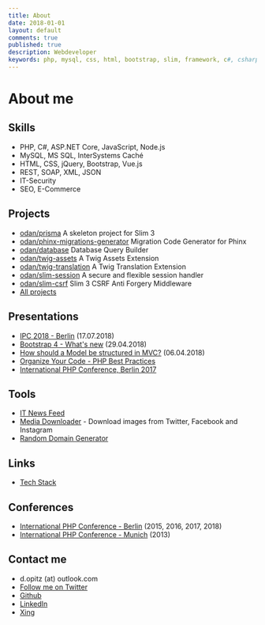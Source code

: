 ```yaml
---
title: About
date: 2018-01-01
layout: default
comments: true
published: true
description: Webdeveloper
keywords: php, mysql, css, html, bootstrap, slim, framework, c#, csharp, dotnet
---
```


# About me

## Skills

* PHP, C#, ASP.NET Core, JavaScript, Node.js
* MySQL, MS SQL, InterSystems Caché
* HTML, CSS, jQuery, Bootstrap, Vue.js
* REST, SOAP, XML, JSON
* IT-Security
* SEO, E-Commerce

## Projects

* [odan/prisma](https://github.com/odan/prisma) A skeleton project for Slim 3
* [odan/phinx-migrations-generator](https://github.com/odan/phinx-migrations-generator) Migration Code Generator for Phinx
* [odan/database](https://github.com/odan/database) Database Query Builder
* [odan/twig-assets](https://github.com/odan/twig-assets) A Twig Assets Extension
* [odan/twig-translation](https://github.com/odan/twig-translation) A Twig Translation Extension
* [odan/slim-session](https://github.com/odan/slim-session) A secure and flexible session handler
* [odan/slim-csrf](https://github.com/odan/slim-csrf) Slim 3 CSRF Anti Forgery Middleware
* [All projects](https://github.com/odan?tab=repositories)

## Presentations

* [IPC 2018 - Berlin](https://docs.google.com/presentation/d/e/2PACX-1vT_OZnrmB-2yR6H2tbhaYScN9Ep5Y50cmO-EJvahParPR8y1aC5U0KjDPDBt1WRdQawPntHZIXc29am/pub?start=false&loop=false&delayms=3000) (17.07.2018)
* [Bootstrap 4 - What's new](https://docs.google.com/presentation/d/e/2PACX-1vQb4cO-oFucbMml4HPlHHFB5PBeqFQARCYk8F3RgpZvjesmn3oBxJWA298484QJDKQwqwTk-tWplyRl/pub?start=true&loop=false&delayms=3000) (29.04.2018)
* [How should a Model be structured in MVC?](https://docs.google.com/presentation/d/e/2PACX-1vRtWygDHLUy4U5ZkhGMwYHBUYRuEECf0ohHxCfPPMqcpbfB90LKzRVYd0Z0N7xrVxw1M8yOIQtGhH13/pub?start=false&loop=false&delayms=3000) (06.04.2018)
* [Organize Your Code - PHP Best Practices](https://docs.google.com/presentation/d/e/2PACX-1vRHEG7QspO0d5NHOw0PkPRmcO76zoO3mWPSK3lVuhtKypd2y5F_Z5M_ZMzr0hhX_pVKNtZnloT_tTwe/pub?start=false&loop=false&delayms=3000)
* [International PHP Conference, Berlin 2017](https://docs.google.com/presentation/d/e/2PACX-1vRka40LAqG-H_xKVU-wHCqxZ-YXbhxVPW06A0l3F5NUzi0zNqXQQr2-zJlz44r5oWyOIvG1M81MRFis/pub?start=false&loop=false&delayms=3000)

## Tools

* [IT News Feed](http://www.opitz-online.com/feeds/) 
* [Media Downloader](http://www.opitz-online.com/media-download.php) - Download images from Twitter, Facebook and Instagram
* [Random Domain Generator](http://www.opitz-online.com/domain-generator.php)

## Links

* [Tech Stack](https://stackshare.io/odan/my-stack)

## Conferences

* [International PHP Conference - Berlin](https://phpconference.com/) (2015, 2016, 2017, 2018)
* [International PHP Conference - Munich](https://phpconference.com/) (2013)

## Contact me

* d.opitz (at) outlook.com
* [Follow me on Twitter](https://twitter.com/dopitz)
* [Github](https://github.com/odan)
* [LinkedIn](https://www.linkedin.com/in/daniel-opitz-493816111)
* [Xing](https://www.xing.com/profile/Daniel_Opitz9)
